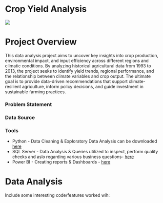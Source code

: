 # Crop Yield Analysis
![](https://github.com/AlfredBoatengDA/Agriculture-Projects/blob/main/crop%20yield%20analysis.jpg)


# Project Overview
This data analysis project aims to uncover key insights into crop production, environmental impact, and input efficiency across different regions and climatic conditions.
By analyzing historical agricultural data from 1993 to 2013, the project seeks to identify yield trends, regional performance,
and the relationship between climate variables and crop output. 
The ultimate goal is to provide data-driven recommendations that support climate-resilient agriculture, inform policy decisions, and guide investment in sustainable farming practices.

### Problem Statement



### Data Source


### Tools
 - Python - Data Cleaning & Exploratory Data Analysis can be downloaded [here](https://github.com/AlfredBoatengDA/Agriculture-Projects/blob/main/Data%20Cleaning.ipynb)
 - SQL Server - Data Analysis & Queries utilized to inspect, perform quality checks
                and aslo regarding various business questions- [here](https://github.com/AlfredBoatengDA/Agriculture-Projects/blob/main/SQL%20Analysis%20and%20Queries.sql)
 - Power BI - Creating reports & Dashboards - [here](https://github.com/AlfredBoatengDA/Agriculture-Projects/blob/main/Crop%20Yield%20Analysis%20Power%20BI%20Dashboard.pbix)




# Data Analysis
Include some interesting code/features worked wih:
```SQL

























